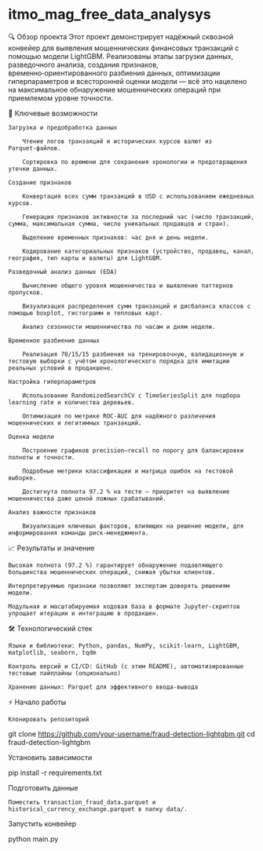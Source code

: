 # itmo_mag_free_data_analysys

🔍 Обзор проекта
Этот проект демонстрирует надёжный сквозной конвейер для выявления мошеннических финансовых транзакций с помощью модели LightGBM. Реализованы этапы загрузки данных, разведочного анализа, создания признаков, временно‑ориентированного разбиения данных, оптимизации гиперпараметров и всесторонней оценки модели — всё это нацелено на максимальное обнаружение мошеннических операций при приемлемом уровне точности.

🚀 Ключевые возможности

    Загрузка и предобработка данных

        Чтение логов транзакций и исторических курсов валют из Parquet‑файлов.

        Сортировка по времени для сохранения хронологии и предотвращения утечки данных.

    Создание признаков

        Конвертация всех сумм транзакций в USD с использованием ежедневных курсов.

        Генерация признаков активности за последний час (число транзакций, сумма, максимальная сумма, число уникальных продавцов и стран).

        Выделение временных признаков: час дня и день недели.

        Кодирование категориальных признаков (устройство, продавец, канал, география, тип карты и валюты) для LightGBM.

    Разведочный анализ данных (EDA)

        Вычисление общего уровня мошенничества и выявление паттернов пропусков.

        Визуализация распределения сумм транзакций и дисбаланса классов с помощью boxplot, гистограмм и тепловых карт.

        Анализ сезонности мошенничества по часам и дням недели.

    Временное разбиение данных

        Реализация 70/15/15 разбиения на тренировочную, валидационную и тестовую выборки с учётом хронологического порядка для имитации реальных условий в продакшене.

    Настройка гиперпараметров

        Использование RandomizedSearchCV с TimeSeriesSplit для подбора learning rate и количества деревьев.

        Оптимизация по метрике ROC‑AUC для надёжного различения мошеннических и легитимных транзакций.

    Оценка модели

        Построение графиков precision–recall по порогу для балансировки полноты и точности.

        Подробные метрики классификации и матрица ошибок на тестовой выборке.

        Достигнута полнота 97.2 % на тесте — приоритет на выявление мошенничества даже ценой ложных срабатываний.

    Анализ важности признаков

        Визуализация ключевых факторов, влияющих на решение модели, для информирования команды риск‑менеджмента.

📈 Результаты и значение

    Высокая полнота (97.2 %) гарантирует обнаружение подавляющего большинства мошеннических операций, снижая убытки клиентов.

    Интерпретируемые признаки позволяют экспертам доверять решениям модели.

    Модульная и масштабируемая кодовая база в формате Jupyter‑скриптов упрощает итерации и интеграцию в продакшен.

🛠️ Технологический стек

    Языки и библиотеки: Python, pandas, NumPy, scikit‑learn, LightGBM, matplotlib, seaborn, tqdm

    Контроль версий и CI/CD: GitHub (с этим README), автоматизированные тестовые пайплайны (опционально)

    Хранение данных: Parquet для эффективного ввода‑вывода

⚡ Начало работы

    Клонировать репозиторий

git clone https://github.com/your-username/fraud-detection-lightgbm.git
cd fraud-detection-lightgbm

Установить зависимости

pip install -r requirements.txt

Подготовить данные

    Поместить transaction_fraud_data.parquet и historical_currency_exchange.parquet в папку data/.

Запустить конвейер

python main.py
